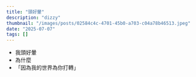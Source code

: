```yaml
---
title: "頭好暈"
description: "dizzy"
thumbnail: "/images/posts/02584c4c-4701-45b0-a703-c04a78b46513.jpeg"
date: "2025-07-07"
tags: []
---
```

- 我頭好暈
- 為什麼
- 「因為我的世界為你打轉」
